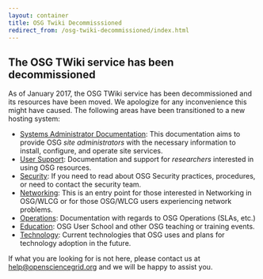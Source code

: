 ```yaml
---
layout: container
title: OSG Twiki Decommisssioned
redirect_from: /osg-twiki-decommissioned/index.html
---
```


The OSG TWiki service has been decommissioned
----------------------------------------------

As of January 2017, the OSG TWiki service has been decommissioned and its resources have been moved.
We apologize for any inconvenience this might have caused.  The following areas have been
transitioned to a new hosting system:


*  [Systems Administrator Documentation](https://opensciencegrid.org/docs/): This documentation
   aims to provide OSG _site administrators_ with the necessary information to install, configure,
   and operate site services.
*  [User Support](https://support.opensciencegrid.org): Documentation and support for _researchers_
   interested in using OSG resources.
*  [Security](https://opensciencegrid.org/security): If you need to read about OSG Security
   practices, procedures, or need to contact the security team.
*  [Networking](https://opensciencegrid.org/networking/): This is an entry point for those
   interested in Networking in OSG/WLCG or for those OSG/WLCG users experiencing network problems.
*  [Operations](https://opensciencegrid.org/operations/): Documentation with regards to OSG
   Operations (SLAs, etc.)
*  [Education](https://opensciencegrid.org/outreach/): OSG User School and other OSG teaching
   or training events.
*  [Technology](https://opensciencegrid.org/technology/): Current technologies that OSG uses
   and plans for technology adoption in the future.

If what you are looking for is not here, please contact us at [help@opensciencegrid.org](mailto:help@opensciencegrid.org)
and we will be happy to assist you.

